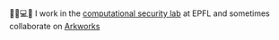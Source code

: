 🌈👾💻🔐 I work in the [computational security lab](https://compsec.epfl.ch/) at EPFL and sometimes collaborate on [Arkworks](https://github.com/arkworks-rs)

<!---
z-tech/z-tech is a ✨ special ✨ repository because its `README.md` (this file) appears on your GitHub profile.
You can click the Preview link to take a look at your changes.
--->
